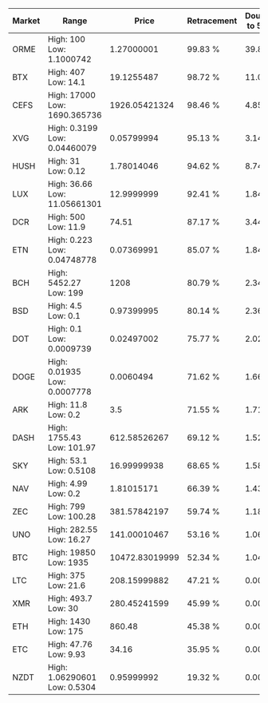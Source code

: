 | Market | Range | Price| Retracement | Doubles to 50% |
| --- | --- | --- | --- | --- |
| ORME | High: 100<br />Low: 1.1000742 | 1.27000001 | 99.83 % | 39.80 |
| BTX | High: 407<br />Low: 14.1 | 19.1255487 | 98.72 % | 11.01 |
| CEFS | High: 17000<br />Low: 1690.365736 | 1926.05421324 | 98.46 % | 4.85 |
| XVG | High: 0.3199<br />Low: 0.04460079 | 0.05799994 | 95.13 % | 3.14 |
| HUSH | High: 31<br />Low: 0.12 | 1.78014046 | 94.62 % | 8.74 |
| LUX | High: 36.66<br />Low: 11.05661301 | 12.9999999 | 92.41 % | 1.84 |
| DCR | High: 500<br />Low: 11.9 | 74.51 | 87.17 % | 3.44 |
| ETN | High: 0.223<br />Low: 0.04748778 | 0.07369991 | 85.07 % | 1.84 |
| BCH | High: 5452.27<br />Low: 199 | 1208 | 80.79 % | 2.34 |
| BSD | High: 4.5<br />Low: 0.1 | 0.97399995 | 80.14 % | 2.36 |
| DOT | High: 0.1<br />Low: 0.0009739 | 0.02497002 | 75.77 % | 2.02 |
| DOGE | High: 0.01935<br />Low: 0.0007778 | 0.0060494 | 71.62 % | 1.66 |
| ARK | High: 11.8<br />Low: 0.2 | 3.5 | 71.55 % | 1.71 |
| DASH | High: 1755.43<br />Low: 101.97 | 612.58526267 | 69.12 % | 1.52 |
| SKY | High: 53.1<br />Low: 0.5108 | 16.99999938 | 68.65 % | 1.58 |
| NAV | High: 4.99<br />Low: 0.2 | 1.81015171 | 66.39 % | 1.43 |
| ZEC | High: 799<br />Low: 100.28 | 381.57842197 | 59.74 % | 1.18 |
| UNO | High: 282.55<br />Low: 16.27 | 141.00010467 | 53.16 % | 1.06 |
| BTC | High: 19850<br />Low: 1935 | 10472.83019999 | 52.34 % | 1.04 |
| LTC | High: 375<br />Low: 21.6 | 208.15999882 | 47.21 % | 0.00 |
| XMR | High: 493.7<br />Low: 30 | 280.45241599 | 45.99 % | 0.00 |
| ETH | High: 1430<br />Low: 175 | 860.48 | 45.38 % | 0.00 |
| ETC | High: 47.76<br />Low: 9.93 | 34.16 | 35.95 % | 0.00 |
| NZDT | High: 1.06290601<br />Low: 0.5304 | 0.95999992 | 19.32 % | 0.00 |
